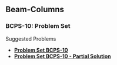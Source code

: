  ## Beam-Columns
 
 ### BCPS-10: Problem Set
 
 Suggested Problems
 
- **[Problem Set BCPS-10](BCPS-10_beam-columns.pdf)**
- **[Problem Set BCPS-10 - Partial Solution](BCPS-10-partial-solution.pdf)**
 
